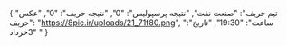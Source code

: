{
  "تیم حریف": "صنعت نفت",
  "نتیجه پرسپولیس": "0",
  "نتیجه حریف": "0",
  "عکس حریف": "https://8pic.ir/uploads/21_71f80.png",
  "ساعت": "19:30",
  "تاریخ": "3خرداد "
}

